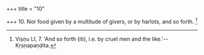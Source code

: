 +++
title = "10"

+++
10. Nor food given by a multitude of givers, or by harlots, and so forth. [^7] 


[^7]:  Viṣṇu LI, 7. 'And so forth (iti), i.e. by cruel men and the like.'--Kṛṣṇapaṇḍita.
